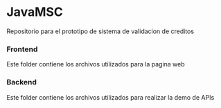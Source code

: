 # JavaMSC
Repositorio para el prototipo de sistema de validacion de creditos

### Frontend

Este folder contiene los archivos utilizados para la pagina web

### Backend

Este folder contiene los archivos utilizados para realizar la demo de APIs
